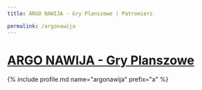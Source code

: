 ```yaml
---
title: ARGO NAWIJA - Gry Planszowe | Patromierz

permalink: /argonawija
---
```


# [ARGO NAWIJA - Gry Planszowe](https://patronite.pl/argonawija)

{% include profile.md name="argonawija" prefix="a" %}
